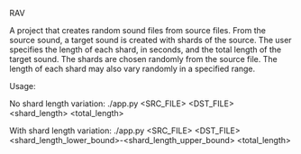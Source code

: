 RAV

A project that creates random sound files from source files.  From the source sound, a target sound is created with shards of the source.  The user specifies the length of each shard, in seconds, and the total length of the target sound.  The shards are chosen randomly from the source file.  The length of each shard may also vary randomly in a specified range.

Usage:

No shard length variation:
./app.py <SRC_FILE> <DST_FILE> <shard_length> <total_length>

With shard length variation:
./app.py <SRC_FILE> <DST_FILE> <shard_length_lower_bound>-<shard_length_upper_bound> <total_length>